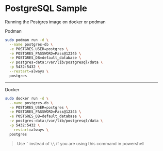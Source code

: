 # PostgreSQL Sample

Running the Postgres image on docker or podman

Podman

```bash
sudo podman run -d \
  --name postgres-db \
  -e POSTGRES_USER=postgres \
  -e POSTGRES_PASSWORD=Pass@12345 \
  -e POSTGRES_DB=default_database \
  -v postgres-data:/var/lib/postgresql/data \
  -p 5432:5432 \
  --restart=always \
  postgres
```

---

Docker

```bash
sudo docker run -d \
  --name postgres-db \
  -e POSTGRES_USER=postgres \
  -e POSTGRES_PASSWORD=Pass@12345 \
  -e POSTGRES_DB=default_database \
  -v postgres-data:/var/lib/postgresql/data \
  -p 5432:5432 \
  --restart=always \
  postgres
```

> Use ``` ` ``` instead of ```\\``` if you are using this command in powershell
